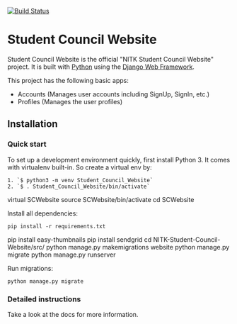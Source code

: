 [![Build Status](https://travis-ci.org/IE-NITK/NITK-Student-Council-Website.svg)](https://travis-ci.org/IE-NITK/NITK-Student-Council-Website)

# Student Council Website

Student Council Website is the official "NITK Student Council Website" project. It is built with [Python][0] using the [Django Web Framework][1].

This project has the following basic apps:

* Accounts (Manages user accounts including SignUp, SignIn, etc.)
* Profiles (Manages the user profiles)

## Installation

### Quick start

To set up a development environment quickly, first install Python 3. It
comes with virtualenv built-in. So create a virtual env by:

    1. `$ python3 -m venv Student_Council_Website`
    2. `$ . Student_Council_Website/bin/activate`

virtual SCWebsite
source SCWebsite/bin/activate
cd SCWebsite

Install all dependencies:

    pip install -r requirements.txt

pip install easy-thumbnails
pip install sendgrid
cd NITK-Student-Council-Website/src/
python manage.py makemigrations website
python manage.py migrate
python manage.py runserver

Run migrations:

    python manage.py migrate

### Detailed instructions

Take a look at the docs for more information.

[0]: https://www.python.org/
[1]: https://www.djangoproject.com/
